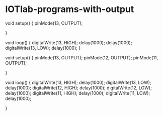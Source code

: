 # IOTlab-programs-with-output

void setup() 
{
  pinMode(13, OUTPUT);

}

void loop() 
{
  digitalWrite(13, HIGH);
  delay(1000);
  delay(1000);
  digitalWrite(13, LOW);
  delay(1000);
}


void setup() {
 pinMode(13, OUTPUT);
 pinMode(12, OUTPUT);
 pinMode(11, OUTPUT);

}

void loop() {
  digitalWrite(13, HIGH);
  delay(1000);
  digitalWrite(13, LOW);
  delay(1000);
  digitalWrite(12, HIGH);
  delay(1000);
  digitalWrite(12, LOW);
  delay(1000);
  digitalWrite(11, HIGH);
  delay(1000);
  digitalWrite(11, LOW);
  delay(1000);

}

